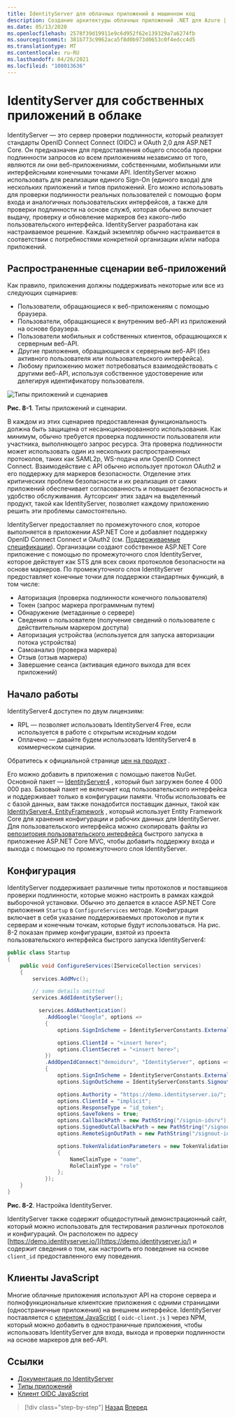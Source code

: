 ```yaml
---
title: IdentityServer для облачных приложений в машинном код
description: Создание архитектуры облачных приложений .NET для Azure | IdentityServer
ms.date: 05/13/2020
ms.openlocfilehash: 2578f39d19911e9c6d952f62e139329a7a6274fb
ms.sourcegitcommit: 381b773c9962aca5f8d0b973d0653c0f4edcc4d5
ms.translationtype: MT
ms.contentlocale: ru-RU
ms.lasthandoff: 04/26/2021
ms.locfileid: "108013636"
---
```

# <a name="identityserver-for-cloud-native-applications"></a>IdentityServer для собственных приложений в облаке

IdentityServer — это сервер проверки подлинности, который реализует стандарты OpenID Connect Connect (OIDC) и OAuth 2,0 для ASP.NET Core. Он предназначен для предоставления общего способа проверки подлинности запросов ко всем приложениям независимо от того, являются ли они веб-приложениями, собственными, мобильными или интерфейсными конечными точками API. IdentityServer можно использовать для реализации единого Sign-On (единого входа) для нескольких приложений и типов приложений. Его можно использовать для проверки подлинности реальных пользователей с помощью форм входа и аналогичных пользовательских интерфейсов, а также для проверки подлинности на основе служб, которая обычно включает выдачу, проверку и обновление маркеров без какого-либо пользовательского интерфейса. IdentityServer разработана как настраиваемое решение. Каждый экземпляр обычно настраивается в соответствии с потребностями конкретной организации и/или набора приложений.

## <a name="common-web-app-scenarios"></a>Распространенные сценарии веб-приложений

Как правило, приложения должны поддерживать некоторые или все из следующих сценариев:

- Пользователи, обращающиеся к веб-приложениям с помощью браузера.
- Пользователи, обращающиеся к внутренним веб-API из приложений на основе браузера.
- Пользователи мобильных и собственных клиентов, обращающихся к серверным веб-API.
- Другие приложения, обращающиеся к серверным веб-API (без активного пользователя или пользовательского интерфейса).
- Любому приложению может потребоваться взаимодействовать с другими веб-API, используя собственное удостоверение или делегируя идентификатору пользователя.

![Типы приложений и сценариев](./media/application-types.png)

**Рис. 8-1**. Типы приложений и сценарии.

В каждом из этих сценариев предоставленная функциональность должна быть защищена от несанкционированного использования. Как минимум, обычно требуется проверка подлинности пользователя или участника, выполняющего запрос ресурса. Эта проверка подлинности может использовать один из нескольких распространенных протоколов, таких как SAML2p, WS-подача или OpenID Connect Connect. Взаимодействие с API обычно использует протокол OAuth2 и его поддержку для маркеров безопасности. Отделение этих критических проблем безопасности и их реализация от самих приложений обеспечивает согласованность и повышает безопасность и удобство обслуживания. Аутсорсинг этих задач на выделенный продукт, такой как IdentityServer, позволяет каждому приложению решить эти проблемы самостоятельно.

IdentityServer предоставляет по промежуточного слоя, которое выполняется в приложении ASP.NET Core и добавляет поддержку OpenID Connect Connect и OAuth2 (см. [Поддерживаемые спецификации](https://docs.identityserver.io/en/latest/intro/specs.html)). Организации создают собственное ASP.NET Core приложение с помощью по промежуточного слоя IdentityServer, которое действует как STS для всех своих протоколов безопасности на основе маркеров. По промежуточного слоя IdentityServer предоставляет конечные точки для поддержки стандартных функций, в том числе:

- Авторизация (проверка подлинности конечного пользователя)
- Токен (запрос маркера программным путем)
- Обнаружение (метаданные о сервере)
- Сведения о пользователе (получение сведений о пользователе с действительным маркером доступа)
- Авторизация устройства (используется для запуска авторизации потока устройства)
- Самоанализ (проверка маркера)
- Отзыв (отзыв маркера)
- Завершение сеанса (активация единого выхода для всех приложений)

## <a name="getting-started"></a>Начало работы

IdentityServer4 доступен по двум лицензиям:  

* RPL — позволяет использовать IdentityServer4 Free, если используется в работе с открытым исходным кодом
* Оплачено — давайте будем использовать IdentityServer4 в коммерческом сценарии.

Обратитесь к официальной странице [цен на продукт](https://duendesoftware.com/products/identityserver) .

Его можно добавить в приложения с помощью пакетов NuGet. Основной пакет — [IdentityServer4](https://www.nuget.org/packages/IdentityServer4/) , который был загружен более 4 000 000 раз. Базовый пакет не включает код пользовательского интерфейса и поддерживает только в конфигурации памяти. Чтобы использовать ее с базой данных, вам также понадобится поставщик данных, такой как [IdentityServer4. EntityFramework](https://www.nuget.org/packages/IdentityServer4.EntityFramework) , который использует Entity Framework Core для хранения конфигурации и рабочих данных для IdentityServer. Для пользовательского интерфейса можно скопировать файлы из [репозитория пользовательского интерфейса](https://github.com/IdentityServer/IdentityServer4.Quickstart.UI) быстрого запуска в приложение ASP.NET Core MVC, чтобы добавить поддержку входа и выхода с помощью по промежуточного слоя IdentityServer.

## <a name="configuration"></a>Конфигурация

IdentityServer поддерживает различные типы протоколов и поставщиков проверки подлинности, которые можно настроить в рамках каждой выборочной установки. Обычно это делается в классе ASP.NET Core приложения `Startup` в `ConfigureServices` методе. Конфигурация включает в себя указание поддерживаемых протоколов и пути к серверам и конечным точкам, которые будут использоваться. На рис. 8-2 показан пример конфигурации, взятой из проекта пользовательского интерфейса быстрого запуска IdentityServer4:

```csharp
public class Startup
{
    public void ConfigureServices(IServiceCollection services)
    {
        services.AddMvc();

        // some details omitted
        services.AddIdentityServer();

          services.AddAuthentication()
            .AddGoogle("Google", options =>
            {
                options.SignInScheme = IdentityServerConstants.ExternalCookieAuthenticationScheme;

                options.ClientId = "<insert here>";
                options.ClientSecret = "<insert here>";
            })
            .AddOpenIdConnect("demoidsrv", "IdentityServer", options =>
            {
                options.SignInScheme = IdentityServerConstants.ExternalCookieAuthenticationScheme;
                options.SignOutScheme = IdentityServerConstants.SignoutScheme;

                options.Authority = "https://demo.identityserver.io/";
                options.ClientId = "implicit";
                options.ResponseType = "id_token";
                options.SaveTokens = true;
                options.CallbackPath = new PathString("/signin-idsrv");
                options.SignedOutCallbackPath = new PathString("/signout-callback-idsrv");
                options.RemoteSignOutPath = new PathString("/signout-idsrv");

                options.TokenValidationParameters = new TokenValidationParameters
                {
                    NameClaimType = "name",
                    RoleClaimType = "role"
                };
            });
    }
}
```

**Рис. 8-2**. Настройка IdentityServer.

IdentityServer также содержит общедоступный демонстрационный сайт, который можно использовать для тестирования различных протоколов и конфигураций. Он расположен по адресу [https://demo.identityserver.io/](https://demo.identityserver.io/) и содержит сведения о том, как настроить его поведение на основе `client_id` предоставленного ему поведения.

## <a name="javascript-clients"></a>Клиенты JavaScript

Многие облачные приложения используют API на стороне сервера и полнофункциональные клиентские приложения с одними страницами (одностраничные приложения) на внешнем интерфейсе. IdentityServer поставляется с [клиентом JavaScript](https://docs.identityserver.io/en/latest/quickstarts/4_javascript_client.html) ( `oidc-client.js` ) через NPM, который можно добавить в одностраничные приложения, чтобы использовать IdentityServer для входа, выхода и проверки подлинности на основе маркеров для веб-API.

## <a name="references"></a>Ссылки

- [Документация по IdentityServer](https://docs.identityserver.io/en/latest/)
- [Типы приложений](/azure/active-directory/develop/app-types)
- [Клиент OIDC JavaScript](https://docs.identityserver.io/en/latest/quickstarts/4_javascript_client.html)

>[!div class="step-by-step"]
>[Назад](azure-active-directory.md)
>[Вперед](security.md)
